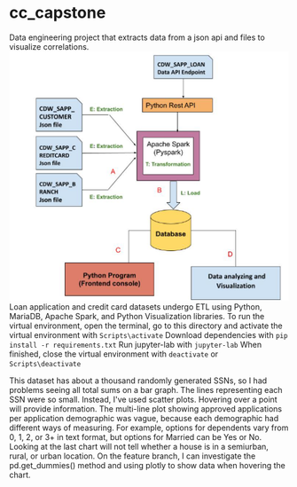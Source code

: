 # cc_capstone
Data engineering project that extracts data from a json api and files to visualize correlations.
![Dataflow](dataflow.PNG)
Loan application and credit card datasets undergo ETL using Python, MariaDB, Apache Spark, and Python Visualization libraries.
To run the virtual environment, open the terminal, go to this directory and activate the virtual environment with
`Scripts\activate`
Download dependencies with 
`pip install -r requirements.txt`
Run jupyter-lab with
`jupyter-lab`
When finished, close the virtual environment with
`deactivate` or `Scripts\deactivate`

This dataset has about a thousand randomly generated SSNs, so I had problems seeing all total sums on a bar graph.  The lines representing each SSN were so small.  Instead, I've used scatter plots.  Hovering over a point will provide information.  The multi-line plot showing approved applications per application demographic was vague, because each demographic had different ways of measuring.  For example, options for dependents vary from 0, 1, 2, or 3+ in text format, but options for Married can be Yes or No.  Looking at the last chart will not tell whether a house is in a semiurban, rural, or urban location.  On the feature branch, I can investigate the pd.get_dummies(<dataframe>) method and using plotly to show data when hovering the chart.